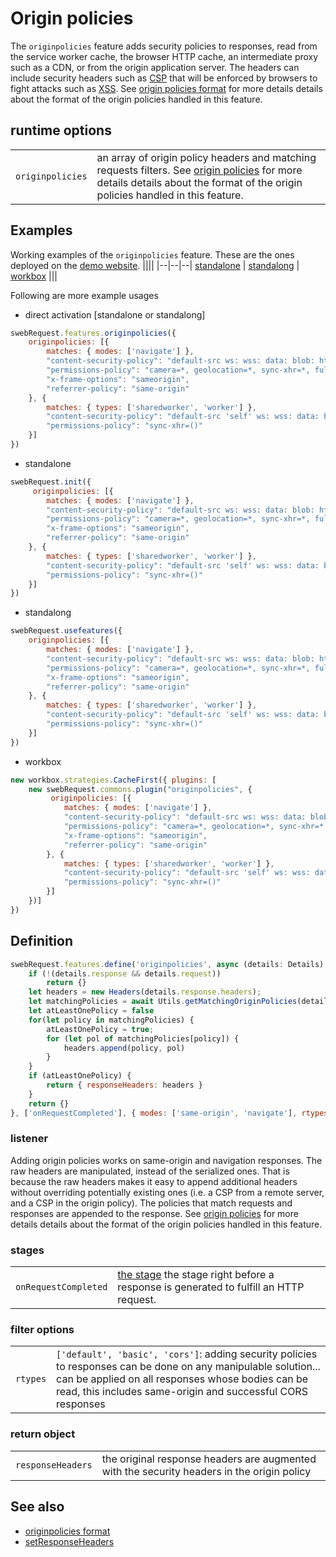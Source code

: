 # Origin policies
The `originpolicies` feature adds security policies to responses, read from the service worker cache, the browser HTTP cache, an intermediate proxy such as a CDN, or from the origin application server. The headers can include security headers such as [CSP](https://developer.mozilla.org/en-US/docs/Web/HTTP/CSP) that will be enforced by browsers to fight attacks such as [XSS](https://developer.mozilla.org/en-US/docs/Glossary/Cross-site_scripting).  See  [origin policies format](../utils/originpolicies.md) for more details details about the format of the origin policies handled in this feature.


## runtime options
||| 
|--|--| 
| `originpolicies` | an array of origin policy headers and matching requests filters. See [origin policies](../utils/originpolicies.md) for more details details about the format of the origin policies handled in this feature.



## Examples 
Working examples of the `originpolicies` feature. These are the ones deployed on the [demo website](https://swebrequest.doitsec.net/sqwrfeatures.htm). 
||||
|--|--|--|
[standalone](../examples/originpolicies.js) | [standalong](../examples/uoriginpolicies.js) | [workbox](../examples/woriginpolicies.js) 
|||

Following are more example usages

- direct activation [standalone or standalong]
```javascript
swebRequest.features.originpolicies({ 
    originpolicies: [{
        matches: { modes: ['navigate'] },
        "content-security-policy": "default-src ws: wss: data: blob: http: https: 'unsafe-inline' 'unsafe-eval'; form-action https: http:; frame-ancestors https:;",
        "permissions-policy": "camera=*, geolocation=*, sync-xhr=*, fullscreen=*, microphone=*, midi=*, document-domain=*",
        "x-frame-options": "sameorigin",
        "referrer-policy": "same-origin"
    }, {
        matches: { types: ['sharedworker', 'worker'] },
        "content-security-policy": "default-src 'self' ws: wss: data: blob: http: https: 'unsafe-inline' 'unsafe-eval';",
        "permissions-policy": "sync-xhr=()"
    }]
}) 
```

- standalone
```javascript
swebRequest.init({ 
     originpolicies: [{
        matches: { modes: ['navigate'] },
        "content-security-policy": "default-src ws: wss: data: blob: http: https: 'unsafe-inline' 'unsafe-eval'; form-action https: http:; frame-ancestors https:;",
        "permissions-policy": "camera=*, geolocation=*, sync-xhr=*, fullscreen=*, microphone=*, midi=*, document-domain=*",
        "x-frame-options": "sameorigin",
        "referrer-policy": "same-origin"
    }, {
        matches: { types: ['sharedworker', 'worker'] },
        "content-security-policy": "default-src 'self' ws: wss: data: blob: http: https: 'unsafe-inline' 'unsafe-eval';",
        "permissions-policy": "sync-xhr=()"
    }]
})
```

- standalong
```javascript
swebRequest.usefeatures({ 
    originpolicies: [{
        matches: { modes: ['navigate'] },
        "content-security-policy": "default-src ws: wss: data: blob: http: https: 'unsafe-inline' 'unsafe-eval'; form-action https: http:; frame-ancestors https:;",
        "permissions-policy": "camera=*, geolocation=*, sync-xhr=*, fullscreen=*, microphone=*, midi=*, document-domain=*",
        "x-frame-options": "sameorigin",
        "referrer-policy": "same-origin"
    }, {
        matches: { types: ['sharedworker', 'worker'] },
        "content-security-policy": "default-src 'self' ws: wss: data: blob: http: https: 'unsafe-inline' 'unsafe-eval';",
        "permissions-policy": "sync-xhr=()"
    }]
})
```

- workbox
```javascript
new workbox.strategies.CacheFirst({ plugins: [ 
    new swebRequest.commons.plugin("originpolicies", { 
         originpolicies: [{
            matches: { modes: ['navigate'] },
            "content-security-policy": "default-src ws: wss: data: blob: http: https: 'unsafe-inline' 'unsafe-eval'; form-action https: http:; frame-ancestors https:;",
            "permissions-policy": "camera=*, geolocation=*, sync-xhr=*, fullscreen=*, microphone=*, midi=*, document-domain=*",
            "x-frame-options": "sameorigin",
            "referrer-policy": "same-origin"
        }, {
            matches: { types: ['sharedworker', 'worker'] },
            "content-security-policy": "default-src 'self' ws: wss: data: blob: http: https: 'unsafe-inline' 'unsafe-eval';",
            "permissions-policy": "sync-xhr=()"
        }]
    })]
})
```


## Definition
```javascript
swebRequest.features.define('originpolicies', async (details: Details): Promise<Details> => {
    if (!(details.response && details.request))
        return {}
    let headers = new Headers(details.response.headers);
    let matchingPolicies = await Utils.getMatchingOriginPolicies(details);
    let atLeastOnePolicy = false
    for(let policy in matchingPolicies) { 
        atLeastOnePolicy = true;
        for (let pol of matchingPolicies[policy]) {
            headers.append(policy, pol)
        }
    }
    if (atLeastOnePolicy) {
        return { responseHeaders: headers }
    }
    return {}
}, ['onRequestCompleted'], { modes: ['same-origin', 'navigate'], rtypes: ['default', 'basic', 'cors'] });
```


### listener
Adding origin policies works on same-origin and navigation responses. The raw headers are manipulated, instead of the serialized ones. That is because the raw headers makes it easy to append additional headers without overriding potentially existing ones (i.e. a CSP from a remote server, and a CSP in the origin policy). The policies that match requests and responses are appended to the response. See  [origin policies](../utils/originpolicies.md) for more details details about the format of the origin policies handled in this feature.



### stages 
||| 
|--|--| 
`onRequestCompleted` | [the stage](../stages/onRequestCompleted.md) the stage right before a response is generated to fulfill an HTTP request. 


### filter options
||| 
|--|--| 
`rtypes` | `['default', 'basic', 'cors']`: adding security policies to responses can be done on any manipulable solution... can be applied on all responses whose bodies can be read, this includes same-origin and successful CORS responses

### return object
||| 
|--|--|
`responseHeaders` | the original response headers are augmented with the security headers in the origin policy



## See also
- [originpolicies format](../utils/originpolicies.md)
- [setResponseHeaders](../features/setResponseHeaders.md)